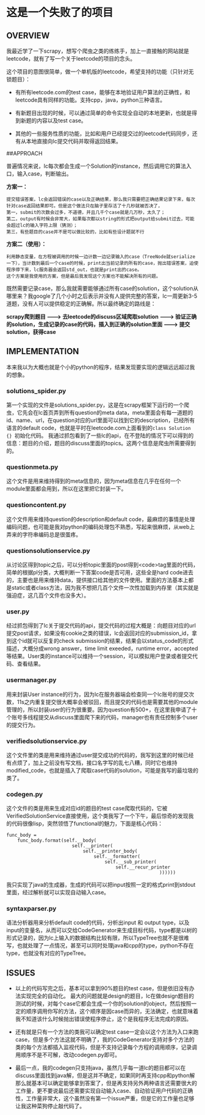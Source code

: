 # 这是一个失败了的项目

## OVERVIEW

我最近学了一下scrapy，想写个爬虫之类的练练手，加上一直接触的网站就是leetcode，就有了写一个关于leetcode的项目的念头。

这个项目的意图很简单，做一个单机版的leetcode，希望支持的功能（只针对无锁题目）：

* 有所有leetcode.com的test case，能够在本地验证用户算法的正确性，和leetcode具有同样的功能。支持cpp，java，python三种语言。
 
* 有新题目出现的时候，可以通过简单的命令实现全自动的本地更新，也就是得到新题的内容以及test case。

* 其他的一些服务性质的功能，比如和用户已经提交过的leetcode代码同步，还有从本地直接向lc提交代码并取得返回结果。

##APPROACH

普遍情况来说，lc每次都会生成一个Solution的instance，然后调用它的算法入口，输入case，判断输出。

**方案一：**

	提交错误答案，lc会返回错误的case以及正确结果，那么我只需要把正确结果记录下来，每次针对case返回结果即可。但是这个做法只在脑子里存活了十几秒就被否决了，
	第一，submit的次数会过多，不道德，并且几千个case就是几万秒，太久了；
	第二，output有时候会非常大，如果每次都以string的形式把output给submit过去，可能会超过lc的输入字符上限（猜测）；
	第三，有些题目的case并不是可以做比较的，比如有些设计题就不行

**方案二（使用）：**

	利用静态变量，在方程被调用的时候一边计数一边记录输入的case（TreeNode就serialize一下），当计数到最后一个case的时候，print出当前记录的所有的case，抛出错误答案，迫使程序停下来，lc服务器会返回std_out，也就是print出的case。
	这个方案是我使用的方案，但是最后我发现这个方案也不能解决所有的问题。
	
既然需要记录case，那么我就需要能够通过所有case的solution，这个solution从哪里来？我google了几个小时之后表示并没有人提供完整的答案，lc一周更新3-5道题，没有人可以提供稳定的正确解。所以最终确定的路线是：

**scrapy爬到题目 ---> 去leetcode的discuss区域爬取solution ---> 验证正确的solution，生成记录的case的代码，插入到正确的solution里面 ---> 提交solution，获得case**

## IMPLEMENTATION

本来我以为大概也就是个小的python的程序，结果发现要实现的逻辑远远超过我的想象。

### solutions_spider.py
第一个实现的文件是solutions_spider.py，这是在scrapy框架下运行的一个爬虫，它先会在lc首页弄到所有question的meta data，meta里面会有每一道题的id、name、url，在question对应的url里面可以找到它的description，已经所有语言的default code，也就是平时在leetcode.com上面看到的```class Solution {} ```初始化代码。
我通过抓包看到了一些lc的api，在不登陆的情况下可以得到的信息：题目的介绍，题目的discuss里面的topics。这两个信息是爬虫所需要得到的。

### questionmeta.py 
这个文件是用来维持得到的meta信息的，因为meta信息在几乎在任何一个module里面都会用到，所以在这里把它封装一下。

### questioncontent.py
这个文件用来维持question的description和default code，最麻烦的事情是处理编码问题，也可能是我对python的编码处理包不熟悉，写起来很麻烦，从web上弄来的字符串编码总是很蛋疼。

### questionsolutionservice.py
从讨论区得到topic之后，可以分析topic里面的post得到\<code\>tag里面的代码，简单的根据pl分类，大概判断一下答案code是否可用，这些全是hard code进去的，主要也是用来维持data，提供接口给其他的文件使用。里面的方法基本上都是static或者class方法，因为我不想把几百个文件一次性加载到内存里（其实就是强迫症，这几百个文件也没多大）。

### user.py
经过抓包得到了lc关于提交代码的api，提交代码的过程大概是：向题目对应的url提交post请求，如果没有cookie之类的错误，lc会返回对应的submission\_id，拿到这个id就可以反复的check submission的结果，结果会以status\_code的形式描述，大概分成wrong answer，time limit exeeded，runtime error，accepted等结果。User类的instance可以维持一个session，可以模拟用户登录或者提交代码、查看结果。

### usermanager.py
用来封装User instance的行为，因为lc在服务器端会检查同一个lc账号的提交次数，11s之内重复提交很大概率会被驳回，而且提交的代码也是需要其他的module管理的，所以封装user的行为很重要。因为question有500+，在这里我申请了十个账号多线程提交从discuss里面爬下来的代码，manager也有责任控制多个user的提交行为。

### verifiedsolutionservice.py
这个文件里的类是用来维持通过user提交成功的代码的，我写到这里的时候已经有点烦了，加上之前没有写文档，接口名字写的乱七八糟，同时它也维持modified\_code，也就是插入了爬取case代码的solution，可能是我写的最垃圾的类了。

### codegen.py
这个文件的类是用来生成对应id的题目的test case爬取代码的，它被VerifiedSolutionService直接使用，这个类我写了一个下午，最后惊奇的发现我的代码很像lisp，突然领悟了functional的魅力，下面是核心代码：

```
func_body = 
	func_body.format(self.__body(
                        self.__printer(
                            self.__printer_body(
                                self.__formatter(
                                    self.__sub_printer(
                                        self.__recur_printer
                                                        ))))))
```
我只实现了java的生成器，生成的代码可以把input按照一定的格式print到stdout里面，经过解析就可以实现自动输入case。

### syntaxparser.py
语法分析器用来分析default code的代码，分析出input 和 output type，以及input的变量名，从而可以交给CodeGenerator来生成目标代码，type都是以树的形式记录的，因为lc上输入的数据结构比较有限，所以TypeTree也就不是很难写，也就处理了一点情况，甚至可以同时处理java和cpp的type，python不存在type，也就没有对应的TypeTree。

## ISSUES
* 以上的代码写完之后，基本可以拿到90%题目的test case，但是依旧没有办法实现完全的自动化。
最大的问题就是design的题目，lc在做design题目的测试的时候，对每个case它都会生成一个你的solution的object，然后按照一定的顺序调用你写的方法，这个顺序是因case而异的，无法确定，也就意味着我不知道该什么时候抛出错误使程序停止，这个是我程序无法完成的原因。

* 还有就是只有一个方法的类我可以确定test case一定会以这个方法为入口来跑case，但是多个方法这就不明确了，我的CodeGenerator支持对多个方法的类的每个方法都插入监视代码，但是不支持记录每个方程的调用顺序，记录调用顺序不是不可解，改动codegen.py即可。

* 最后一点，我的codegen只支持java，虽然几乎每一道lc的题目都可以在discuss里面找到java解，但是这并不确定，如果同时再支持cpp和python解那么就基本可以确定能够拿到答案了，但是再支持另外两种语言还需要很大的工作量，更不要说最后还需要实现自动输入case、自动验证用户代码的正确性，工作量非常大，这个虽然没有第一个issue严重，但是它的工作量也足够让我这种菜狗停止敲代码了。


 
